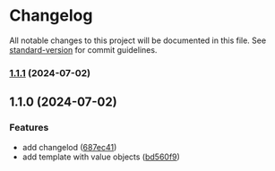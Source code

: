 # Changelog

All notable changes to this project will be documented in this file. See [standard-version](https://github.com/conventional-changelog/standard-version) for commit guidelines.

### [1.1.1](https://github.com/DonatoCalvillo/lib-typescript-template/compare/v1.1.0...v1.1.1) (2024-07-02)

## 1.1.0 (2024-07-02)


### Features

* add changelod ([687ec41](https://github.com/DonatoCalvillo/lib-typescript-template/commit/687ec41349e6c9636a08cb5f0e4b434822119aee))
* add template with value objects ([bd560f9](https://github.com/DonatoCalvillo/lib-typescript-template/commit/bd560f95fff3b5ec9b3687783238dfdeebb4d12a))
